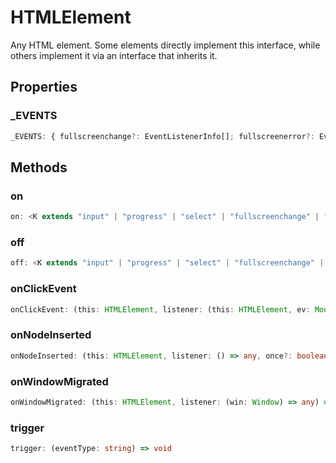 <!--
 * @Author: haifeng.lu haifeng.lu@ly.com
 * @Date: 2022-12-21 10:41:38
 * @LastEditors: haifeng.lu
 * @LastEditTime: 2022-12-21 10:41:43
 * @Description: 
-->
# HTMLElement

Any HTML element. Some elements directly implement this interface, while others implement it via an interface that inherits it.

## Properties

### _EVENTS

```ts
_EVENTS: { fullscreenchange?: EventListenerInfo[]; fullscreenerror?: EventListenerInfo[]; abort?: EventListenerInfo[]; animationcancel?: EventListenerInfo[]; ... 87 more ...; paste?: EventListenerInfo[]; }
```

## Methods

### on

```ts
on: <K extends "input" | "progress" | "select" | "fullscreenchange" | "fullscreenerror" | "abort" | "animationcancel" | "animationend" | "animationiteration" | "animationstart" | "auxclick" | ... 80 more ... | "paste">(this: HTMLElement, type: K, selector: string, listener: (this: HTMLElement, ev: HTMLElementEventMap[K]...
```

### off

```ts
off: <K extends "input" | "progress" | "select" | "fullscreenchange" | "fullscreenerror" | "abort" | "animationcancel" | "animationend" | "animationiteration" | "animationstart" | "auxclick" | ... 80 more ... | "paste">(this: HTMLElement, type: K, selector: string, listener: (this: HTMLElement, ev: HTMLElementEventMap[K]...
```

### onClickEvent

```ts
onClickEvent: (this: HTMLElement, listener: (this: HTMLElement, ev: MouseEvent) => any, options?: boolean | AddEventListenerOptions) => void
```

### onNodeInserted

```ts
onNodeInserted: (this: HTMLElement, listener: () => any, once?: boolean) => () => void
```

### onWindowMigrated

```ts
onWindowMigrated: (this: HTMLElement, listener: (win: Window) => any) => () => void
```

### trigger

```ts
trigger: (eventType: string) => void
```
